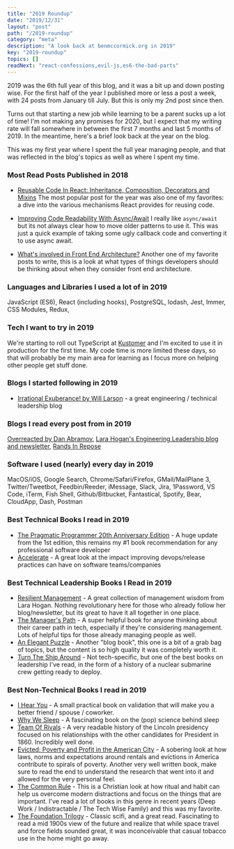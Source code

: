 ```yaml
---
title: "2019 Roundup"
date: "2019/12/31"
layout: "post"
path: "/2019-roundup"
category: "meta"
description: "A look back at benmccormick.org in 2019"
key: "2019-roundup"
topics: []
readNext: "react-confessions,evil-js,es6-the-bad-parts"
---
```


2019 was the 6th full year of this blog, and it was a bit up and down posting wise.  For the first half of the year I published more or less a post a week, with 24 posts from January till July.  But this is only my 2nd post since then.  

Turns out that starting a new job while learning to be a parent sucks up a lot of time!  I'm not making any promises for 2020, but I expect that my writing rate will fall somewhere in between the first 7 months and last 5 months of 2019.  In the meantime, here's a brief look back at the year on the blog.

This was my first year where I spent the full year managing people, and that was reflected in the blog's topics as well as where I spent my time.  

### Most Read Posts Published in 2018

- [Reusable Code In React: Inheritance, Composition, Decorators and Mixins](https://benmccormick.org/2019/02/11/reusable-react) The most popular post for the year was also one of my favorites: a dive into the various mechanisms React provides for reusing code.


- [Improving Code Readability With Async/Await](https://benmccormick.org/2019/01/28/readable-async) I really like `async/await` but its not always clear how to move older patterns to use it.  This was just a quick example of taking some ugly callback code and converting it to use async await.

- [What's involved in Front End Architecture?](https://benmccormick.org/2019/01/07/the-concerns-of-fe-architecture/)
Another one of my favorite posts to write, this is a look at what types of things developers should be thinking about when they consider front end architecture.


### Languages and Libraries I used a lot of in 2019

JavaScript (ES6), React (including hooks), PostgreSQL, lodash, Jest, Immer, CSS Modules, Redux, 

### Tech I want to try in 2019

We're starting to roll out TypeScript at [Kustomer](https://www.kustomer.com/) and I'm excited to use it in production for the first time.  My code time is more limited these days, so that will probably be my main area for learning as I focus more on helping other people get stuff done.

### Blogs I started following in 2019

- [Irrational Exuberance! by Will Larson](https://lethain.com/) - a great engineering / technical leadership blog


### Blogs I read every post from in 2019

[Overreacted by Dan Abramov](https://overreacted.io/), [Lara Hogan's Engineering Leadership blog and newsletter](https://larahogan.me/), [Rands In Repose](http://randsinrepose.com/) 


### Software I used (nearly) every day in 2019

MacOS/iOS, Google Search, Chrome/Safari/Firefox, GMail/MailPlane 3, Twitter/Tweetbot, Feedbin/Reeder, iMessage, Slack, Jira, 1Password, VS Code, iTerm, Fish Shell, Github/Bitbucket, Fantastical, Spotify, Bear, CloudApp, Dash, Postman

### Best Technical Books I read in 2019

- [The Pragmatic Programmer 20th Anniversary Edition](https://amzn.to/35j1Jq1) - A huge update from the 1st edition, this remains my #1 book recommendation for any professional software developer
- [Accelerate](https://amzn.to/2QhpkTH) - A great look at the impact improving devops/release practices can have on software teams/companies

### Best Technical Leadership Books I Read in 2019

- [Resilient Management](https://abookapart.com/products/resilient-management) - A great collection of management wisdom from Lara Hogan.  Nothing revolutionary here for those who already follow her blog/newsletter, but its great to have it all together in one place.
- [The Manager's Path](https://amzn.to/2QyJLKM) - A super helpful book for anyone thinking about their career path in tech, especially if they're considering management.  Lots of helpful tips for those already managing people as well.
- [An Elegant Puzzle](https://amzn.to/2ZHbFbx) - Another "blog book", this one is a bit of a grab bag of topics, but the content is so high quality it was completely worth it.
- [Turn The Ship Around](https://amzn.to/2Fc4izu) - Not tech-specific, but one of the best books on leadership I've read, in the form of a history of a nuclear submarine crew getting ready to deploy.


### Best Non-Technical Books I read in 2019

- [I Hear You](https://amzn.to/369CpDX) - A small practical book on validation that will make you a better friend / spouse / coworker.
- [Why We Sleep](https://amzn.to/2ZHuM52) - A fascinating book on the (pop) science behind sleep
- [Team Of Rivals](https://amzn.to/2ZH3bRR) - A very readable history of the Lincoln presidency focused on his relationships with the other candidates for President in 1860. Incredibly well done.
- [Evicted: Poverty and Profit in the American City](https://amzn.to/2MH6F1e) - A sobering look at how laws, norms and expectations around rentals and evictions in America contribute to spirals of poverty.  Another very well written book, make sure to read the end to understand the research that went into it and allowed for the very personal feel.
- [The Common Rule](https://amzn.to/2sFrDqz) - This is a Christian look at how ritual and habit can help us overcome modern distractions and focus on the things that are important.  I've read a lot of books in this genre in recent years (Deep Work / Indistractable / The Tech Wise Family) and this was my favorite.
- [The Foundation Trilogy](https://amzn.to/2QyKhsc) - Classic scifi, and a great read. Fascinating to read a mid 1900s view of the future and realize that while space travel and force fields sounded great, it was inconceivable that casual tobacco use in the home might go away. 